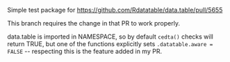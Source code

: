 Simple test package for https://github.com/Rdatatable/data.table/pull/5655

This branch requires the change in that PR to work properly.

data.table is imported in NAMESPACE, so by default `cedta()` checks will return TRUE, but one of the functions explicitly
sets `.datatable.aware = FALSE` -- respecting this is the feature added in my PR.
